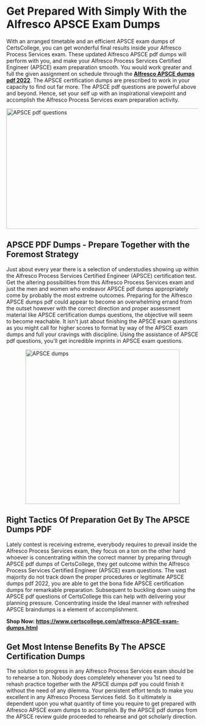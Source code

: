 <h1><strong>Get Prepared With Simply With the Alfresco APSCE Exam Dumps&nbsp;</strong></h1>
<p><span style="font-weight: 400;">With an arranged timetable and an efficient  APSCE exam dumps of CertsCollege, you can get wonderful final results inside your Alfresco Process Services exam. These updated Alfresco APSCE pdf dumps will perform with you, and make your Alfresco Process Services Certified Engineer (APSCE) exam preparation smooth. You would work greater and full the given assignment on schedule through the <strong><a href="https://www.certscollege.com/alfresco-APSCE-exam-dumps.html">Alfresco APSCE dumps pdf 2022</a></strong>. The APSCE certification dumps are prescribed to work in your capacity to find out far more. The  APSCE pdf questions are powerful above and beyond. Hence, set your self up with an inspirational viewpoint and accomplish the Alfresco Process Services exam preparation activity.&nbsp;</span></p>
<p><span style="font-weight: 400;"><img style="display: block; margin-left: auto; margin-right: auto;" src="https://i.ibb.co/CPDK3ps/Yellow-and-Blue-Initiative-Blog-Banner.png" alt="APSCE pdf questions" width="559" height="315" /></span></p>
<h2><strong>APSCE PDF Dumps - Prepare Together with the Foremost Strategy</strong></h2>
<p><span style="font-weight: 400;">Just about every year there is a selection of understudies showing up within the Alfresco Process Services Certified Engineer (APSCE) certification test. Get the altering possibilities from this Alfresco Process Services exam and just the men and women who endeavor APSCE pdf dumps appropriately come by probably the most extreme outcomes. Preparing for the Alfresco APSCE dumps pdf could appear to become an overwhelming errand from the outset however with the correct direction and proper assessment material like APSCE certification dumps questions, the objective will seem to become reachable. It isn't just about finishing the APSCE exam questions as you might call for higher scores to format by way of the APSCE exam dumps and full your cravings with discipline. Using the assistance of APSCE pdf questions, you'll get incredible imprints in APSCE exam questions.</span></p>
<p><span style="font-weight: 400;"><a href="https://tinyurl.com/2p84h7d"><img style="display: block; margin-left: auto; margin-right: auto;" src="https://i.ibb.co/9tMrhdY/Teacher-Appreciation-Invitation.png" alt="APSCE dumps " width="404" height="404" /></a></span></p>
<h2><strong>Right Tactics Of Preparation Get By The APSCE Dumps PDF</strong></h2>
<p><span style="font-weight: 400;">Lately contest is receiving extreme, everybody requires to prevail inside the Alfresco Process Services exam, they focus on a ton on the other hand whoever is concentrating within the correct manner by preparing through APSCE pdf dumps of CertsCollege, they get outcome within the Alfresco Process Services Certified Engineer (APSCE) exam questions. The vast majority do not track down the proper procedures or legitimate APSCE dumps pdf 2022, you are able to get the bona fide APSCE certification dumps for remarkable preparation. Subsequent to buckling down using the  APSCE pdf questions of CertsCollege this can help with delivering your planning pressure. Concentrating inside the Ideal manner with refreshed APSCE braindumps is a element of accomplishment.</span></p>
<p><span style="font-weight: 400;"><strong>Shop Now: <a href="https://www.certscollege.com/alfresco-APSCE-exam-dumps.html">https://www.certscollege.com/alfresco-APSCE-exam-dumps.html</a></strong></span></p>
<h2><strong>Get Most Intense Benefits By The APSCE Certification Dumps</strong></h2>
<p><span style="font-weight: 400;">The solution to progress in any Alfresco Process Services exam should be to rehearse a ton. Nobody does completely whenever you 1st need to rehash practice together with the APSCE dumps pdf you could finish it without the need of any dilemma. Your persistent effort tends to make you excellent in any Alfresco Process Services field. So it ultimately is dependent upon you what quantity of time you require to get prepared with Alfresco APSCE exam dumps to accomplish. By the APSCE pdf dumps from the APSCE review guide proceeded to rehearse and got scholarly direction.</span></p>
